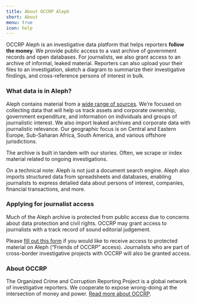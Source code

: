 ```yaml
---
title: About OCCRP Aleph
short: About
menu: true
icon: help
---
```


OCCRP Aleph is an investigative data platform that helps reporters **follow the money**. We provide public access to a vast archive of government records and open databases. For journalists, we also grant access to an archive of informal, leaked material. Reporters can also upload your their files to an investigation, sketch a diagram to summarize their investigative findings, and cross-reference persons of interest in bulk.

### What data is in Aleph?

Aleph contains material from a [wide range of sources](/datasets). We’re focused on collecting data that will help us track assets and corporate ownership, government expenditure, and information on individuals and groups of journalistic interest. We also import leaked archives and corporate data with journalistic relevance. Our geographic focus is on Central and Eastern Europe, Sub-Saharan Africa, South America, and various offshore jurisdictions.

The archive is built in tandem with our stories. Often, we scrape or index material related to ongoing investigations.

On a technical note: Aleph is not just a document search engine. Aleph also imports structured data from spreadsheets and databases, enabling journalists to express detailed data about persons of interest, companies, financial transactions, and more.

### Applying for journalist access

Much of the Aleph archive is protected from public access due to concerns about data protection and civil rights. OCCRP may grant access to journalists with a track record of sound editorial judgement.

Please [fill out this form](https://forms.gle/Dm9eLbecFNKnAtRGA) if you would like to receive access to protected material on Aleph (“Friends of OCCRP” access). Journalists who are part of cross-border investigative projects with OCCRP will also be granted access.

### About OCCRP

The Organized Crime and Corruption Reporting Project is a global network of investigative reporters. We cooperate to expose wrong-doing at the intersection of money and power. [Read more about OCCRP](https://www.occrp.org/en/about-us).
